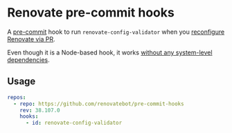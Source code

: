 # Renovate pre-commit hooks

A [pre-commit](https://pre-commit.com/) hook to run `renovate-config-validator` when you [reconfigure Renovate via PR](https://docs.renovatebot.com/getting-started/installing-onboarding/#reconfigure-via-pr).

Even though it is a Node-based hook, it works [without any system-level dependencies](https://pre-commit.com/#node).

## Usage

```yaml
repos:
  - repo: https://github.com/renovatebot/pre-commit-hooks
    rev: 38.107.0
    hooks:
      - id: renovate-config-validator
```

